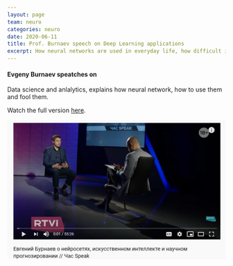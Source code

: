 ```yaml
---
layout: page
team: neuro
categories: neuro
date: 2020-06-11
title: Prof. Burnaev speech on Deep Learning applications
excerpt: How neural networks are used in everyday life, how difficult it is to fool them, how facial recognition systems work and what data scientists do.
---
```


#### Evgeny Burnaev speatches on

Data science and anlalytics, explains how neural network, how to use them and fool them.

Watch the full version [here](https://youtu.be/XAJeozYt4jo).

[![BCI2019](/assets/img/neuro/rtvi.png)](https://youtu.be/XAJeozYt4jo "Evgeny Burnaev")